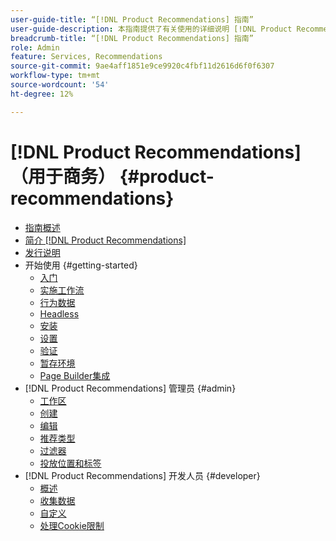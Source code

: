 ```yaml
---
user-guide-title: “[!DNL Product Recommendations] 指南”
user-guide-description: 本指南提供了有关使用的详细说明 [!DNL Product Recommendations] 来自Adobe Commerce的。
breadcrumb-title: “[!DNL Product Recommendations] 指南”
role: Admin
feature: Services, Recommendations
source-git-commit: 9ae4aff1851e9ce9920c4fbf11d2616d6f0f6307
workflow-type: tm+mt
source-wordcount: '54'
ht-degree: 12%

---
```


# [!DNL Product Recommendations] （用于商务） {#product-recommendations}

- [指南概述](guide-overview.md)
- [简介 [!DNL Product Recommendations]](overview.md)
- [发行说明](release-notes.md)
- 开始使用 {#getting-started}
   - [入门](onboarding.md)
   - [实施工作流](implementation-workflow.md)
   - [行为数据](behavioral-data.md)
   - [Headless](headless.md)
   - [安装](install-configure.md)
   - [设置](settings.md)
   - [验证](verify.md)
   - [暂存环境](staging-environment.md)
   - [Page Builder集成](page-builder.md)
- [!DNL Product Recommendations] 管理员 {#admin}
   - [工作区](workspace.md)
   - [创建](create.md)
   - [编辑](edit.md)
   - [推荐类型](type.md)
   - [过滤器](filters.md)
   - [投放位置和标签](placement.md)
- [!DNL Product Recommendations] 开发人员 {#developer}
   - [概述](development-overview.md)
   - [收集数据](events.md)
   - [自定义](customize.md)
   - [处理Cookie限制](setting-cookie.md)
